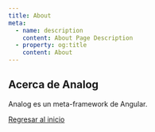 ```yaml
---
title: About
meta:
  - name: description
    content: About Page Description
  - property: og:title
    content: About
---
```


## Acerca de Analog

Analog es un meta-framework de Angular.

[Regresar al inicio](./)